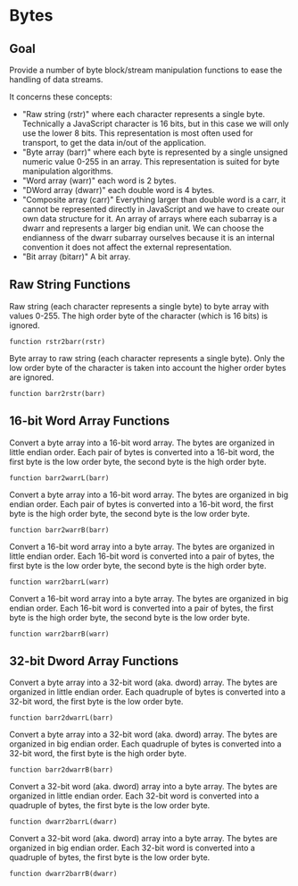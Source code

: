 # Bytes
## Goal

Provide a number of byte block/stream manipulation functions to ease the handling of data streams.

It concerns these concepts:
* "Raw string (rstr)" where each character represents a single byte. Technically a JavaScript character is 16 bits, but in this case we will only use the lower 8 bits. This representation is most often used for transport, to get the data in/out of the application. 
* "Byte array (barr)" where each byte is represented by a single unsigned numeric value 0-255 in an array. This representation is suited for byte manipulation algorithms.
* "Word array (warr)" each word is 2 bytes.
* "DWord array (dwarr)" each double word is 4 bytes.
* "Composite array (carr)" Everything larger than double word is a carr, it cannot be represented directly in JavaScript and we have to create our own data structure for it. An array of arrays where each subarray is a dwarr and represents a larger big endian unit. We can choose the endianness of the dwarr subarray ourselves because it is an internal convention it does not affect the external representation.
* "Bit array (bitarr)" A bit array.


## Raw String Functions

Raw string (each character represents a single byte)  to byte array with values 0-255.
The high order byte of the character (which is 16 bits) is ignored.
 
    function rstr2barr(rstr)


Byte array to raw string (each character represents a single byte).
Only the low order byte of the character is taken into account the higher order bytes are ignored.

    function barr2rstr(barr)
    
## 16-bit Word Array Functions

Convert a byte array into a 16-bit word array. The bytes are organized in little endian order.
Each pair of bytes is converted into a 16-bit word, the first byte is the low order byte, the second byte is the high order byte.

    function barr2warrL(barr)

Convert a byte array into a 16-bit word array. The bytes are organized in big endian order.
Each pair of bytes is converted into a 16-bit word, the first byte is the high order byte, the second byte is the low order byte.

    function barr2warrB(barr) 

Convert a 16-bit word array into a byte array. The bytes are organized in little endian order.
Each 16-bit word is converted into a pair of bytes, the first byte is the low order byte, the second byte is the high order byte.

    function warr2barrL(warr)


Convert a 16-bit word array into a byte array. The bytes are organized in big endian order.
Each 16-bit word is converted into a pair of bytes, the first byte is the high order byte, the second byte is the low order byte.

    function warr2barrB(warr)
    
    
## 32-bit Dword Array Functions

Convert a byte array into a 32-bit word (aka. dword) array. The bytes are organized in little endian order.
Each quadruple of bytes is converted into a 32-bit word, the first byte is the low order byte.

    function barr2dwarrL(barr)



Convert a byte array into a 32-bit word (aka. dword) array. The bytes are organized in big endian order.
Each quadruple of bytes is converted into a 32-bit word, the first byte is the high order byte.

    function barr2dwarrB(barr)


Convert a 32-bit word (aka. dword) array into a byte array. The bytes are organized in little endian order.
Each 32-bit word is converted into a quadruple of bytes, the first byte is the low order byte.

    function dwarr2barrL(dwarr)


Convert a 32-bit word (aka. dword) array into a byte array. The bytes are organized in big endian order.
Each 32-bit word is converted into a quadruple of bytes, the first byte is the low order byte.

    function dwarr2barrB(dwarr)
